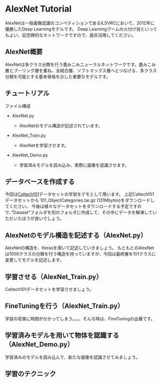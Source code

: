 # AlexNet Tutorial

AlexNetは一般画像認識のコンペティションであるILSVRCにおいて、2012年に優勝したDeep Learningモデルです。
Deep Learningブームの火付け役といってもよい、記念碑的なネットワークですので、是非活用してください。

## AlexNet概要

AlexNetは多クラス分類を行う畳みこみニューラルネットワークです。畳みこみ層とプーリング層を重ね、全結合層、ソフトマックス層へとつなげる、多クラス分類を可能とする基本骨格を示した重要なモデルです。


## チュートリアル

ファイル構成
* AlexNet.py
    * AlexNetのモデル構造が記述されています。

* AlexNet_Train.py
    * AlexNetを学習させます。

* AlexNet_Demo.py
    * 学習済みモデルを読み込み、実際に画像を認識させます。

## データベースを作成する
今回は[Caltech101](http://www.vision.caltech.edu/Image_Datasets/Caltech101/#Download)データセットの学習をデモとして用います。
上記Caltech101データセットから 101_ObjectCategories.tar.gz (131Mbytes)をダウンロードしてください。
今後は様々なデータセットをダウンロードする予定ですので、”Dataset”フォルダを別のフォルダに作成して、その中にデータを解凍していただいたほうが良いでしょう。

## AlexNetのモデル構造を記述する（AlexNet.py）
AlexNetの構造を、Kerasを用いて記述していきましょう。
もともとのAlexNetは1000クラスの分類を行う構造を持っていますが、今回は最終層を101クラスに変更してモデルを記述します。


## 学習させる（AlexNet_Train.py）
Caltech101データセットを学習させましょう。

## FineTuningを行う（AlexNet_Train.py）
学習の収束に時間がかかってしまう。。。。そんな時は、FineTuningの出番です。

## 学習済みモデルを用いて物体を認識する（AlexNet_Demo.py）
学習済みのモデルを読み込んで、新たな画像を認識させてみましょう。

## 学習のテクニック